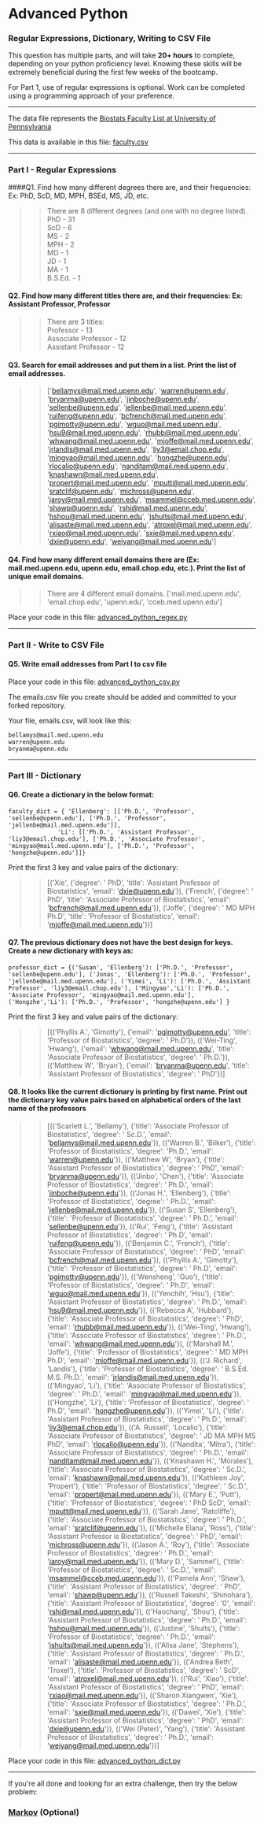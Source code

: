 # Advanced Python    

### Regular Expressions, Dictionary, Writing to CSV File  

This question has multiple parts, and will take **20+ hours** to complete, depending on your python proficiency level.  Knowing these skills will be extremely beneficial during the first few weeks of the bootcamp.

For Part 1, use of regular expressions is optional.  Work can be completed using a programming approach of your preference. 

---

The data file represents the [Biostats Faculty List at University of Pennsylvania](http://www.med.upenn.edu/cceb/biostat/faculty.shtml)

This data is available in this file:  [faculty.csv](python/faculty.csv)

--- 

### Part I - Regular Expressions  


####Q1. Find how many different degrees there are, and their frequencies: Ex:  PhD, ScD, MD, MPH, BSEd, MS, JD, etc.

>> There are 8 different degrees (and one with no degree listed).  
> PhD - 31  
> ScD - 6  
> MS - 2  
> MPH - 2  
> MD - 1  
> JD - 1  
> MA - 1  
> B.S.Ed. - 1  


#### Q2. Find how many different titles there are, and their frequencies:  Ex:  Assistant Professor, Professor

>> There are 3 titles:  
> Professor - 13  
> Associate Professor - 12  
> Assistant Professor - 12  


#### Q3. Search for email addresses and put them in a list.  Print the list of email addresses.

>> ['bellamys@mail.med.upenn.edu', 'warren@upenn.edu', 'bryanma@upenn.edu', 'jinboche@upenn.edu', 'sellenbe@upenn.edu', 'jellenbe@mail.med.upenn.edu', 'ruifeng@upenn.edu', 'bcfrench@mail.med.upenn.edu', 'pgimotty@upenn.edu', 'wguo@mail.med.upenn.edu', 'hsu9@mail.med.upenn.edu', 'rhubb@mail.med.upenn.edu', 'whwang@mail.med.upenn.edu', 'mjoffe@mail.med.upenn.edu', 'jrlandis@mail.med.upenn.edu', 'liy3@email.chop.edu', 'mingyao@mail.med.upenn.edu', 'hongzhe@upenn.edu', 'rlocalio@upenn.edu', 'nanditam@mail.med.upenn.edu', 'knashawn@mail.med.upenn.edu', 'propert@mail.med.upenn.edu', 'mputt@mail.med.upenn.edu', 'sratclif@upenn.edu', 'michross@upenn.edu', 'jaroy@mail.med.upenn.edu', 'msammel@cceb.med.upenn.edu', 'shawp@upenn.edu', 'rshi@mail.med.upenn.edu', 'hshou@mail.med.upenn.edu', 'jshults@mail.med.upenn.edu', 'alisaste@mail.med.upenn.edu', 'atroxel@mail.med.upenn.edu', 'rxiao@mail.med.upenn.edu', 'sxie@mail.med.upenn.edu', 'dxie@upenn.edu', 'weiyang@mail.med.upenn.edu']



#### Q4. Find how many different email domains there are (Ex:  mail.med.upenn.edu, upenn.edu, email.chop.edu, etc.).  Print the list of unique email domains.

>> There are 4 different email domains. ['mail.med.upenn.edu', 'email.chop.edu', 'upenn.edu', 'cceb.med.upenn.edu']

Place your code in this file: [advanced_python_regex.py](python/advanced_python_regex.py)

---

### Part II - Write to CSV File

#### Q5.  Write email addresses from Part I to csv file

Place your code in this file: [advanced_python_csv.py](python/advanced_python_csv.py)

The emails.csv file you create should be added and committed to your forked repository.

Your file, emails.csv, will look like this:
```
bellamys@mail.med.upenn.edu
warren@upenn.edu
bryanma@upenn.edu
```

---

### Part III - Dictionary

#### Q6.  Create a dictionary in the below format:
```
faculty_dict = { 'Ellenberg': [['Ph.D.', 'Professor', 'sellenbe@upenn.edu'], ['Ph.D.', 'Professor', 'jellenbe@mail.med.upenn.edu']],
              'Li': [['Ph.D.', 'Assistant Professor', 'liy3@email.chop.edu'], ['Ph.D.', 'Associate Professor', 'mingyao@mail.med.upenn.edu'], ['Ph.D.', 'Professor', 'hongzhe@upenn.edu']]}
```
Print the first 3 key and value pairs of the dictionary:

>> [('Xie', {'degree': ' PhD', 'title': 'Assistant Professor of Biostatistics', 'email': 'dxie@upenn.edu'}), ('French', {'degree': ' PhD', 'title': 'Associate Professor of Biostatistics', 'email': 'bcfrench@mail.med.upenn.edu'}), ('Joffe', {'degree': ' MD MPH Ph.D', 'title': 'Professor of Biostatistics', 'email': 'mjoffe@mail.med.upenn.edu'})]


#### Q7.  The previous dictionary does not have the best design for keys.  Create a new dictionary with keys as:

```
professor_dict = {('Susan', 'Ellenberg'): ['Ph.D.', 'Professor', 'sellenbe@upenn.edu'], ('Jonas', 'Ellenberg'): ['Ph.D.', 'Professor', 'jellenbe@mail.med.upenn.edu'], ('Yimei', 'Li'): ['Ph.D.', 'Assistant Professor', 'liy3@email.chop.edu'], ('Mingyao','Li'): ['Ph.D.', 'Associate Professor', 'mingyao@mail.med.upenn.edu'], ('Hongzhe','Li'): ['Ph.D.', 'Professor', 'hongzhe@upenn.edu'] }
```

Print the first 3 key and value pairs of the dictionary:

>> [(('Phyllis A.', 'Gimotty'), {'email': 'pgimotty@upenn.edu', 'title': 'Professor of Biostatistics', 'degree': ' Ph.D'}), (('Wei-Ting', 'Hwang'), {'email': 'whwang@mail.med.upenn.edu', 'title': 'Associate Professor of Biostatistics', 'degree': ' Ph.D.'}), (('Matthew W', 'Bryan'), {'email': 'bryanma@upenn.edu', 'title': 'Assistant Professor of Biostatistics', 'degree': ' PhD'})]


#### Q8.  It looks like the current dictionary is printing by first name.  Print out the dictionary key value pairs based on alphabetical orders of the last name of the professors

>> [(('Scarlett L.', 'Bellamy'), {'title': 'Associate Professor of Biostatistics', 'degree': ' Sc.D.', 'email': 'bellamys@mail.med.upenn.edu'}), (('Warren B.', 'Bilker'), {'title': 'Professor of Biostatistics', 'degree': 'Ph.D.', 'email': 'warren@upenn.edu'}), (('Matthew W', 'Bryan'), {'title': 'Assistant Professor of Biostatistics', 'degree': ' PhD', 'email': 'bryanma@upenn.edu'}), (('Jinbo', 'Chen'), {'title': 'Associate Professor of Biostatistics', 'degree': ' Ph.D.', 'email': 'jinboche@upenn.edu'}), (('Jonas H.', 'Ellenberg'), {'title': 'Professor of Biostatistics', 'degree': ' Ph.D.', 'email': 'jellenbe@mail.med.upenn.edu'}), (('Susan S', 'Ellenberg'), {'title': 'Professor of Biostatistics', 'degree': ' Ph.D.', 'email': 'sellenbe@upenn.edu'}), (('Rui', 'Feng'), {'title': 'Assistant Professor of Biostatistics', 'degree': ' Ph.D', 'email': 'ruifeng@upenn.edu'}), (('Benjamin C.', 'French'), {'title': 'Associate Professor of Biostatistics', 'degree': ' PhD', 'email': 'bcfrench@mail.med.upenn.edu'}), (('Phyllis A.', 'Gimotty'), {'title': 'Professor of Biostatistics', 'degree': ' Ph.D', 'email': 'pgimotty@upenn.edu'}), (('Wensheng', 'Guo'), {'title': 'Professor of Biostatistics', 'degree': ' Ph.D', 'email': 'wguo@mail.med.upenn.edu'}), (('Yenchih', 'Hsu'), {'title': 'Assistant Professor of Biostatistics', 'degree': ' Ph.D.', 'email': 'hsu9@mail.med.upenn.edu'}), (('Rebecca A', 'Hubbard'), {'title': 'Associate Professor of Biostatistics', 'degree': ' PhD', 'email': 'rhubb@mail.med.upenn.edu'}), (('Wei-Ting', 'Hwang'), {'title': 'Associate Professor of Biostatistics', 'degree': ' Ph.D.', 'email': 'whwang@mail.med.upenn.edu'}), (('Marshall M.', 'Joffe'), {'title': 'Professor of Biostatistics', 'degree': ' MD MPH Ph.D', 'email': 'mjoffe@mail.med.upenn.edu'}), (('J. Richard', 'Landis'), {'title': 'Professor of Biostatistics', 'degree': ' B.S.Ed. M.S. Ph.D.', 'email': 'jrlandis@mail.med.upenn.edu'}), (('Mingyao', 'Li'), {'title': 'Associate Professor of Biostatistics', 'degree': ' Ph.D.', 'email': 'mingyao@mail.med.upenn.edu'}), (('Hongzhe', 'Li'), {'title': 'Professor of Biostatistics', 'degree': ' Ph.D', 'email': 'hongzhe@upenn.edu'}), (('Yimei', 'Li'), {'title': 'Assistant Professor of Biostatistics', 'degree': ' Ph.D.', 'email': 'liy3@email.chop.edu'}), (('A. Russell', 'Localio'), {'title': 'Associate Professor of Biostatistics', 'degree': ' JD MA MPH MS PhD', 'email': 'rlocalio@upenn.edu'}), (('Nandita', 'Mitra'), {'title': 'Associate Professor of Biostatistics', 'degree': ' Ph.D.', 'email': 'nanditam@mail.med.upenn.edu'}), (('Knashawn H.', 'Morales'), {'title': 'Associate Professor of Biostatistics', 'degree': ' Sc.D.', 'email': 'knashawn@mail.med.upenn.edu'}), (('Kathleen Joy', 'Propert'), {'title': 'Professor of Biostatistics', 'degree': ' Sc.D.', 'email': 'propert@mail.med.upenn.edu'}), (('Mary E.', 'Putt'), {'title': 'Professor of Biostatistics', 'degree': ' PhD ScD', 'email': 'mputt@mail.med.upenn.edu'}), (('Sarah Jane', 'Ratcliffe'), {'title': 'Associate Professor of Biostatistics', 'degree': ' Ph.D.', 'email': 'sratclif@upenn.edu'}), (('Michelle Elana', 'Ross'), {'title': 'Assistant Professor is Biostatistics', 'degree': ' PhD', 'email': 'michross@upenn.edu'}), (('Jason A.', 'Roy'), {'title': 'Associate Professor of Biostatistics', 'degree': ' Ph.D.', 'email': 'jaroy@mail.med.upenn.edu'}), (('Mary D.', 'Sammel'), {'title': 'Professor of Biostatistics', 'degree': ' Sc.D.', 'email': 'msammel@cceb.med.upenn.edu'}), (('Pamela Ann', 'Shaw'), {'title': 'Assistant Professor of Biostatistics', 'degree': ' PhD', 'email': 'shawp@upenn.edu'}), (('Russell Takeshi', 'Shinohara'), {'title': 'Assistant Professor of Biostatistics', 'degree': '0', 'email': 'rshi@mail.med.upenn.edu'}), (('Haochang', 'Shou'), {'title': 'Assistant Professor of Biostatistics', 'degree': ' Ph.D.', 'email': 'hshou@mail.med.upenn.edu'}), (('Justine', 'Shults'), {'title': 'Professor of Biostatistics', 'degree': ' Ph.D.', 'email': 'jshults@mail.med.upenn.edu'}), (('Alisa Jane', 'Stephens'), {'title': 'Assistant Professor of Biostatistics', 'degree': ' Ph.D.', 'email': 'alisaste@mail.med.upenn.edu'}), (('Andrea Beth', 'Troxel'), {'title': 'Professor of Biostatistics', 'degree': ' ScD', 'email': 'atroxel@mail.med.upenn.edu'}), (('Rui', 'Xiao'), {'title': 'Assistant Professor of Biostatistics', 'degree': ' PhD', 'email': 'rxiao@mail.med.upenn.edu'}), (('Sharon Xiangwen', 'Xie'), {'title': 'Associate Professor of Biostatistics', 'degree': ' Ph.D.', 'email': 'sxie@mail.med.upenn.edu'}), (('Dawei', 'Xie'), {'title': 'Assistant Professor of Biostatistics', 'degree': ' PhD', 'email': 'dxie@upenn.edu'}), (('Wei (Peter)', 'Yang'), {'title': 'Assistant Professor of Biostatistics', 'degree': ' Ph.D.', 'email': 'weiyang@mail.med.upenn.edu'})]


Place your code in this file: [advanced_python_dict.py](python/advanced_python_dict.py)

--- 

If you're all done and looking for an extra challenge, then try the below problem:  

### [Markov](python/markov.py) (Optional)

